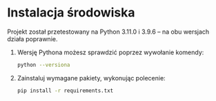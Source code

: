 # Instalacja środowiska

Projekt został przetestowany na Python 3.11.0 i 3.9.6 – na obu wersjach działa poprawnie.

1. Wersję Pythona możesz sprawdzić poprzez wywołanie komendy:
    ```bash
    python --versiona
2. Zainstaluj wymagane pakiety, wykonując polecenie:
   ```bash
   pip install -r requirements.txt
